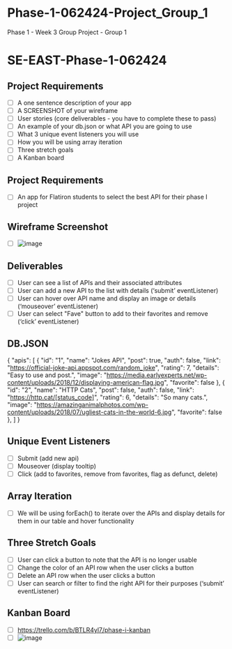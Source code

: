 # Phase-1-062424-Project_Group_1
Phase 1 - Week 3 Group Project - Group 1

# SE-EAST-Phase-1-062424
## Project Requirements
- [ ] A one sentence description of your app
- [ ] A SCREENSHOT of your wireframe
- [ ] User stories (core deliverables - you have to complete these to pass)
- [ ] An example of your db.json or what API you are going to use
- [ ] What 3 unique event listeners you will use
- [ ] How you will be using array iteration
- [ ] Three stretch goals
- [ ] A Kanban board

## Project Requirements
- [ ] An app for Flatiron students to select the best API for their phase I project

## Wireframe Screenshot
- [ ] ![image](https://github.com/oki99doki/Phase-1-062424-Project_Group_1/assets/20118438/d162a09d-867b-4c3f-a8d5-23de3b6f1316)

## Deliverables
- [ ] User can see a list of APIs and their associated attributes
- [ ] User can add a new API to the list with details (‘submit’ eventListener)
- [ ] User can hover over API name and display an image or details (‘mouseover’ eventListener)
- [ ] User can select "Fave" button to add to their favorites and remove (‘click’ eventListener)

## DB.JSON
  {
    "apis": [
      {
        "id": "1",
        "name": "Jokes API",
        "post": true,
        "auth": false,
        "link": "https://official-joke-api.appspot.com/random_joke",
        "rating": 7,
        "details": "Easy to use and post.",
        "image": "https://media.earlyexperts.net/wp-content/uploads/2018/12/displaying-american-flag.jpg",
        "favorite": false
      },
      {
        "id": "2",
        "name": "HTTP Cats",
        "post": false,
        "auth": false,
        "link": "https://http.cat/[status_code]",
        "rating": 6,
        "details": "So many cats.",
        "image": "https://amazinganimalphotos.com/wp-content/uploads/2018/07/ugliest-cats-in-the-world-6.jpg",
        "favorite": false
      },
    ]
  }

## Unique Event Listeners
- [ ] Submit (add new api)
- [ ] Mouseover (display tooltip)
- [ ] Click (add to favorites, remove from favorites, flag as defunct, delete)

## Array Iteration
- [ ] We will be using forEach() to iterate over the APIs and display details for them in our table and hover functionality

## Three Stretch Goals
- [ ] User can click a button to note that the API is no longer usable
- [ ] Change the color of an API row when the user clicks a button
- [ ] Delete an API row when the user clicks a button
- [ ] User can search or filter to find the right API for their purposes (‘submit’ eventListener)

## Kanban Board
- [ ] https://trello.com/b/BTLR4yl7/phase-i-kanban
- [ ] ![image](https://github.com/oki99doki/Phase-1-062424-Project_Group_1/assets/20118438/d6d88134-6973-400e-b926-696aaf1d6245)